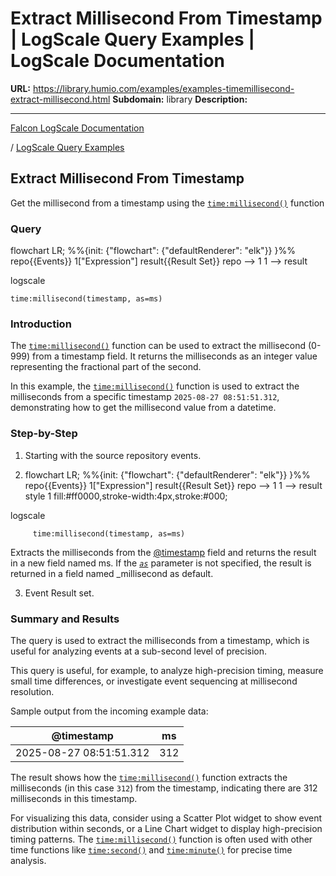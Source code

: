 # Extract Millisecond From Timestamp | LogScale Query Examples | LogScale Documentation

**URL:** https://library.humio.com/examples/examples-timemillisecond-extract-millisecond.html
**Subdomain:** library
**Description:** 

---

[Falcon LogScale Documentation](https://library.humio.com)

/ [LogScale Query Examples](examples.html)

## Extract Millisecond From Timestamp

Get the millisecond from a timestamp using the [`time:millisecond()`](https://library.humio.com/data-analysis/functions-time-millisecond.html) function 

### Query

flowchart LR; %%{init: {"flowchart": {"defaultRenderer": "elk"}} }%% repo{{Events}} 1["Expression"] result{{Result Set}} repo --> 1 1 --> result

logscale
    
    
    time:millisecond(timestamp, as=ms)

### Introduction

The [`time:millisecond()`](https://library.humio.com/data-analysis/functions-time-millisecond.html) function can be used to extract the millisecond (0-999) from a timestamp field. It returns the milliseconds as an integer value representing the fractional part of the second. 

In this example, the [`time:millisecond()`](https://library.humio.com/data-analysis/functions-time-millisecond.html) function is used to extract the milliseconds from a specific timestamp `2025-08-27 08:51:51.312`, demonstrating how to get the millisecond value from a datetime. 

### Step-by-Step

  1. Starting with the source repository events.

  2. flowchart LR; %%{init: {"flowchart": {"defaultRenderer": "elk"}} }%% repo{{Events}} 1["Expression"] result{{Result Set}} repo --> 1 1 --> result style 1 fill:#ff0000,stroke-width:4px,stroke:#000;

logscale
         
         time:millisecond(timestamp, as=ms)

Extracts the milliseconds from the [@timestamp](https://library.humio.com/data-analysis/searching-data-event-fields.html#searching-data-event-fields-metadata-timestamp) field and returns the result in a new field named ms. If the [_`as`_](https://library.humio.com/data-analysis/functions-time-millisecond.html#query-functions-time-millisecond-as) parameter is not specified, the result is returned in a field named _millisecond as default. 

  3. Event Result set.




### Summary and Results

The query is used to extract the milliseconds from a timestamp, which is useful for analyzing events at a sub-second level of precision. 

This query is useful, for example, to analyze high-precision timing, measure small time differences, or investigate event sequencing at millisecond resolution. 

Sample output from the incoming example data: 

@timestamp| ms  
---|---  
2025-08-27 08:51:51.312| 312  
  
The result shows how the [`time:millisecond()`](https://library.humio.com/data-analysis/functions-time-millisecond.html) function extracts the milliseconds (in this case `312`) from the timestamp, indicating there are 312 milliseconds in this timestamp. 

For visualizing this data, consider using a Scatter Plot widget to show event distribution within seconds, or a Line Chart widget to display high-precision timing patterns. The [`time:millisecond()`](https://library.humio.com/data-analysis/functions-time-millisecond.html) function is often used with other time functions like [`time:second()`](https://library.humio.com/data-analysis/functions-time-second.html) and [`time:minute()`](https://library.humio.com/data-analysis/functions-time-minute.html) for precise time analysis.
